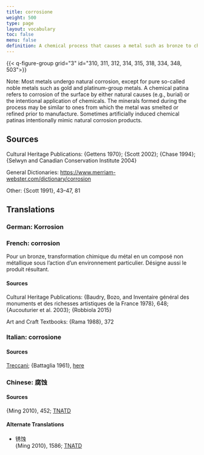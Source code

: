 ```yaml
---
title: corrosione
weight: 500
type: page
layout: vocabulary
toc: false
menu: false
definition: A chemical process that causes a metal such as bronze to change from a metallic state into a chemically more stable mineral compound known as a corrosion product.
---
```


{{< q-figure-group grid="3" id="310, 311, 312, 314, 315, 318, 334, 348, 503">}}

<div class="backmatter">
Note: Most metals undergo natural corrosion, except for pure so-called noble metals such as gold and platinum-group metals. A chemical patina refers to corrosion of the surface by either natural causes (e.g., burial) or the intentional application of chemicals. The minerals formed during the process may be similar to ones from which the metal was smelted or refined prior to manufacture. Sometimes artificially induced chemical patinas intentionally mimic natural corrosion products.
</div>

## Sources

Cultural Heritage Publications: {Gettens 1970}; {Scott 2002}; {Chase 1994}; {Selwyn and Canadian Conservation Institute 2004}

General Dictionaries: <https://www.merriam-webster.com/dictionary/corrosion>

Other: {Scott 1991}, 43–47, 81

## Translations

<div class="accordion">

### German: **Korrosion**

### French: **corrosion**

Pour un bronze, transformation chimique du métal en un composé non métallique sous l’action d’un environnement particulier. Désigne aussi le produit résultant.

#### Sources

Cultural Heritage Publications: {Baudry, Bozo, and Inventaire général des monuments et des richesses artistiques de la France 1978}, 648; {Aucouturier et al. 2003}; {Robbiola 2015}

Art and Craft Textbooks: {Rama 1988}, 372

### Italian: **corrosione**

#### Sources

[Treccani](http://www.treccani.it/vocabolario/corrosione); {Battaglia 1961}, [here](http://www.gdli.it/pdf_viewer/Scripts/pdf.js/web/viewer.asp?file=/PDF/GDLI03/GDLI_03_ocr_845.pdf&parola=corrosione)

### Chinese: 腐蚀

#### Sources

{Ming 2010}, 452; [TNATD](https://terms.naer.edu.tw/detail/655779/?index=2)

#### Alternate Translations

- 锈蚀<br/>
  {Ming 2010}, 1586; [TNATD](https://terms.naer.edu.tw/detail/175745/?index=10)
